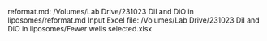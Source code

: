 reformat.md: /Volumes/Lab Drive/231023 DiI and DiO in liposomes/reformat.md
Input Excel file: /Volumes/Lab Drive/231023 DiI and DiO in liposomes/Fewer wells selected.xlsx